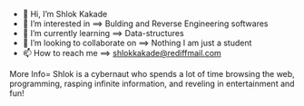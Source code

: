 - 👋 Hi, I’m Shlok Kakade
- 👀 I’m interested in ==> Bulding and Reverse Engineering softwares
- 🌱 I’m currently learning ==> Data-structures 
- 💞️ I’m looking to collaborate on ==> Nothing I am just a student
- 📫 How to reach me ==> shlokkakade@rediffmail.com

More Info=
Shlok is a cybernaut who spends a lot of time browsing the web, programming, rasping infinite information, and reveling in entertainment and fun!

